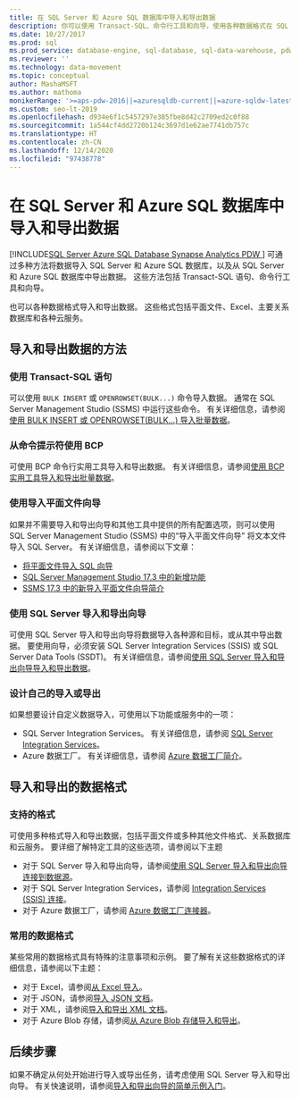 ```yaml
---
title: 在 SQL Server 和 Azure SQL 数据库中导入和导出数据
description: 你可以使用 Transact-SQL、命令行工具和向导，使用各种数据格式在 SQL Server 和 Azure SQL 数据库中导入和导出数据。
ms.date: 10/27/2017
ms.prod: sql
ms.prod_service: database-engine, sql-database, sql-data-warehouse, pdw
ms.reviewer: ''
ms.technology: data-movement
ms.topic: conceptual
author: MashaMSFT
ms.author: mathoma
monikerRange: '>=aps-pdw-2016||=azuresqldb-current||=azure-sqldw-latest||>=sql-server-2016||>=sql-server-linux-2017||=azuresqldb-mi-current'
ms.custom: seo-lt-2019
ms.openlocfilehash: d934e6f1c5457297e385fbe8d42c2709ed2c0f88
ms.sourcegitcommit: 1a544cf4dd2720b124c3697d1e62ae7741db757c
ms.translationtype: HT
ms.contentlocale: zh-CN
ms.lasthandoff: 12/14/2020
ms.locfileid: "97438778"
---
```

# <a name="import-and-export-data-from-sql-server-and-azure-sql-database"></a>在 SQL Server 和 Azure SQL 数据库中导入和导出数据
[!INCLUDE[SQL Server Azure SQL Database Synapse Analytics PDW ](../../includes/applies-to-version/sql-asdb-asdbmi-asa-pdw.md)]
可通过多种方法将数据导入 SQL Server 和 Azure SQL 数据库，以及从 SQL Server 和 Azure SQL 数据库中导出数据。 这些方法包括 Transact-SQL 语句、命令行工具和向导。

也可以各种数据格式导入和导出数据。 这些格式包括平面文件、Excel、主要关系数据库和各种云服务。

## <a name="methods-for-importing-and-exporting-data"></a>导入和导出数据的方法

### <a name="use-transact-sql-statements"></a>使用 Transact-SQL 语句
可以使用 `BULK INSERT` 或 `OPENROWSET(BULK...)` 命令导入数据。 通常在 SQL Server Management Studio (SSMS) 中运行这些命令。 有关详细信息，请参阅[使用 BULK INSERT 或 OPENROWSET(BULK...) 导入批量数据](import-bulk-data-by-using-bulk-insert-or-openrowset-bulk-sql-server.md)。

### <a name="use-bcp-from-the-command-prompt"></a>从命令提示符使用 BCP
可使用 BCP 命令行实用工具导入和导出数据。 有关详细信息，请参阅[使用 BCP 实用工具导入和导出批量数据](import-and-export-bulk-data-by-using-the-bcp-utility-sql-server.md)。

### <a name="use-the-import-flat-file-wizard"></a>使用导入平面文件向导
如果并不需要导入和导出向导和其他工具中提供的所有配置选项，则可以使用 SQL Server Management Studio (SSMS) 中的“导入平面文件向导”  将文本文件导入 SQL Server。 有关详细信息，请参阅以下文章：
- [将平面文件导入 SQL 向导](import-flat-file-wizard.md)
- [SQL Server Management Studio 17.3 中的新增功能](https://blogs.technet.microsoft.com/dataplatforminsider/2017/10/10/whats-new-in-sql-server-management-studio-17-3/)
- [SSMS 17.3 中的新导入平面文件向导简介](https://channel9.msdn.com/Shows/Data-Exposed/Introducing-the-new-Import-Flat-File-Wizard-in-SSMS-173)

### <a name="use-the-sql-server-import-and-export-wizard"></a>使用 SQL Server 导入和导出向导
可使用 SQL Server 导入和导出向导将数据导入各种源和目标，或从其中导出数据。 要使用向导，必须安装 SQL Server Integration Services (SSIS) 或 SQL Server Data Tools (SSDT)。 有关详细信息，请参阅[使用 SQL Server 导入和导出向导导入和导出数据](../../integration-services/import-export-data/import-and-export-data-with-the-sql-server-import-and-export-wizard.md)。

### <a name="design-your-own-import-or-export"></a>设计自己的导入或导出
如果想要设计自定义数据导入，可使用以下功能或服务中的一项：
-   SQL Server Integration Services。 有关详细信息，请参阅 [SQL Server Integration Services](../../integration-services/sql-server-integration-services.md)。
-   Azure 数据工厂。 有关详细信息，请参阅 [Azure 数据工厂简介](/azure/data-factory/data-factory-introduction)。

## <a name="data-formats-for-import-and-export"></a>导入和导出的数据格式

### <a name="supported-formats"></a>支持的格式

可使用多种格式导入和导出数据，包括平面文件或多种其他文件格式、关系数据库和云服务。 要详细了解特定工具的这些选项，请参阅以下主题
-   对于 SQL Server 导入和导出向导，请参阅[使用 SQL Server 导入和导出向导连接到数据源](../../integration-services/import-export-data/connect-to-data-sources-with-the-sql-server-import-and-export-wizard.md)。
-   对于 SQL Server Integration Services，请参阅 [Integration Services (SSIS) 连接](../../integration-services/connection-manager/integration-services-ssis-connections.md)。
-   对于 Azure 数据工厂，请参阅 [Azure 数据工厂连接器](/azure/data-factory/data-factory-amazon-redshift-connector)。

### <a name="commonly-used-data-formats"></a>常用的数据格式

某些常用的数据格式具有特殊的注意事项和示例。 要了解有关这些数据格式的详细信息，请参阅以下主题：
-   对于 Excel，请参阅[从 Excel 导入](import-data-from-excel-to-sql.md)。
-   对于 JSON，请参阅[导入 JSON 文档](../json/import-json-documents-into-sql-server.md)。
-   对于 XML，请参阅[导入和导出 XML 文档](examples-of-bulk-import-and-export-of-xml-documents-sql-server.md)。
-   对于 Azure Blob 存储，请参阅[从 Azure Blob 存储导入和导出](examples-of-bulk-access-to-data-in-azure-blob-storage.md)。

## <a name="next-steps"></a>后续步骤
如果不确定从何处开始进行导入或导出任务，请考虑使用 SQL Server 导入和导出向导。 有关快速说明，请参阅[导入和导出向导的简单示例入门](../../integration-services/import-export-data/get-started-with-this-simple-example-of-the-import-and-export-wizard.md)。